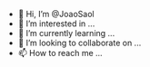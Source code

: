 - 👋 Hi, I’m @JoaoSaol
- 👀 I’m interested in ...
- 🌱 I’m currently learning ...
- 💞️ I’m looking to collaborate on ...
- 📫 How to reach me ...

<!---
JoaoSaol/JoaoSaol is a ✨ special ✨ repository because its `README.md` (this file) appears on your GitHub profile.
You can click the Preview link to take a look at your changes.
--->
